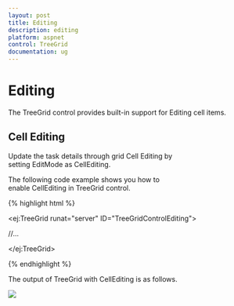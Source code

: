```yaml
---
layout: post
title: Editing
description: editing
platform: aspnet
control: TreeGrid
documentation: ug
---
```


# Editing

The TreeGrid control provides built-in support for Editing cell items. 

## Cell Editing

Update the task details through grid Cell Editing by setting EditMode as CellEditing.

The following code example shows you how to enable CellEditing in TreeGrid control.







{% highlight html %}



<ej:TreeGrid runat="server" ID="TreeGridControlEditing">

//...

<EditSettings AllowEditing="true" EditMode="CellEditing"/>

</ej:TreeGrid>





{% endhighlight %}



The output of TreeGrid with CellEditing is as follows.



 ![](Editing_images/Editing_img1.png) 





